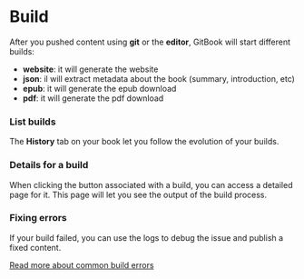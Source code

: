 # Build

After you pushed content using **git** or the **editor**, GitBook will start different builds:

- **website**: it will generate the website
- **json**: il will extract metadata about the book (summary, introduction, etc)
- **epub**: it will generate the epub download
- **pdf**: it will generate the pdf download

### List builds

The **History** tab on your book let you follow the evolution of your builds.

### Details for a build

When clicking the button associated with a build, you can access a detailed page for it. This page will let you see the output of the build process.

### Fixing errors

If your build failed, you can use the logs to debug the issue and publish a fixed content.

[Read more about common build errors](./errors.md)
